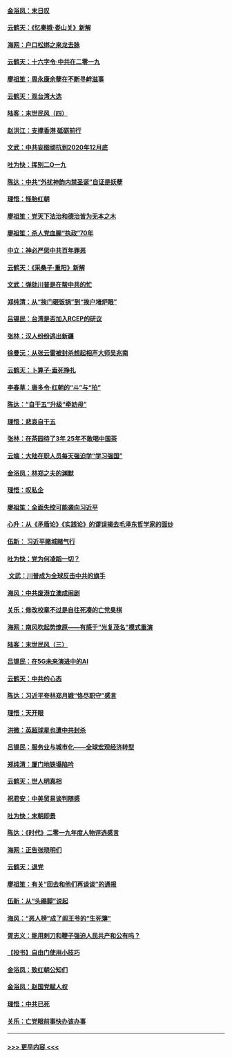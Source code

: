 #### [金浴凤：末日叹](../pages/nsc993/n11752359.md?t=12300144) 
#### [云鹤天：《忆秦娥‧娄山关》新解](../pages/nsc993/n11752348.md?t=12300144) 
#### [海网：户口松绑之来龙去脉](../pages/nsc993/n11752328.md?t=12300144) 
#### [云鹤天：十六字令‧中共在二零一九](../pages/nsc993/n11752305.md?t=12300144) 
#### [廖祖笙：周永康余孽在不断寻衅滋事](../pages/nsc993/n11751013.md?t=12300144) 
#### [云鹤天：观台湾大选](../pages/nsc993/n11751007.md?t=12300144) 
#### [陆客：末世民风（四）](../pages/nsc993/n11749203.md?t=12300144) 
#### [赵洪江：支撑香港 砥砺前行](../pages/nsc993/n11748482.md?t=12300144) 
#### [文武：中共妄图顽抗到2020年12月底](../pages/nsc993/n11748446.md?t=12300144) 
#### [吐为快：挥别二O一九](../pages/nsc993/n11748411.md?t=12300144) 
#### [陈达：中共“外扰神韵内禁圣诞”自证是妖孽](../pages/nsc993/n11748226.md?t=12300144) 
#### [理悟：怪胎红朝](../pages/nsc993/n11748206.md?t=12300144) 
#### [廖祖笙：党天下法治和德治皆为无本之木](../pages/nsc993/n11748135.md?t=12300144) 
#### [廖祖笙：杀人党血腥“执政”70年](../pages/nsc993/n11745144.md?t=12300144) 
#### [中立：神必严惩中共百年罪恶](../pages/nsc993/n11744970.md?t=12300144) 
#### [云鹤天：《采桑子‧重阳》新解](../pages/nsc993/n11744948.md?t=12300144) 
#### [文武：弹劾川普是在帮中共的忙](../pages/nsc993/n11744758.md?t=12300144) 
#### [郑纯清：从“挨门砸饭锅”到“挨户堵炉眼”](../pages/nsc993/n11744745.md?t=12300144) 
#### [吕锡民：台湾是否加入RCEP的研议](../pages/nsc993/n11744701.md?t=12300144) 
#### [张林：汉人纷纷逃出新疆](../pages/nsc993/n11743530.md?t=12300144) 
#### [徐曼沅：从张云雷被封杀想起相声大师吴兆南](../pages/nsc993/n11741816.md?t=12300144) 
#### [云鹤天：卜算子‧垂死挣扎](../pages/nsc993/n11739956.md?t=12300144) 
#### [李春草：唐多令‧红朝的“斗”与“拍”](../pages/nsc993/n11739830.md?t=12300144) 
#### [陈达：“自干五”升级“牵妨母”](../pages/nsc993/n11739724.md?t=12300144) 
#### [理悟：悲哀自干五](../pages/nsc993/n11739547.md?t=12300144) 
#### [张林：在茶园待了3年 25年不敢喝中国茶](../pages/nsc993/n11739240.md?t=12300144) 
#### [云端：大陆在职人员每天强迫学“学习强国”](../pages/nsc993/n11738735.md?t=12300144) 
#### [金浴凤：林郑之夫的渊默](../pages/nsc993/n11737735.md?t=12300144) 
#### [理悟：叹私企](../pages/nsc993/n11737715.md?t=12300144) 
#### [廖祖笙：全面失控可能袭向习近平](../pages/nsc993/n11737704.md?t=12300144) 
#### [心升：从《矛盾论》《实践论》的谬误揭去毛泽东哲学家的面纱](../pages/nsc993/n11736962.md?t=12300144) 
#### [伍新： 习近平赌城赌气行](../pages/nsc993/n11736929.md?t=12300144) 
#### [吐为快：党为何凌蹈一切？](../pages/nsc993/n11736915.md?t=12300144) 
#### [ 文武：川普成为全球反击中共的旗手](../pages/nsc993/n11736882.md?t=12300144) 
#### [海风：中共废港立澳成闹剧](../pages/nsc993/n11735857.md?t=12300144) 
#### [关乐：修改校章不过是自往死凑的亡党臭棋](../pages/nsc993/n11735097.md?t=12300144) 
#### [海网：南风吹起势燎原——有感于“光复茂名”模式重演](../pages/nsc993/n11732308.md?t=12300144) 
#### [陆客：末世民风（三）](../pages/nsc993/n11732211.md?t=12300144) 
#### [吕锡民：在5G未来演进中的AI](../pages/nsc993/n11730010.md?t=12300144) 
#### [云鹤天：中共的心态](../pages/nsc993/n11729906.md?t=12300144) 
#### [陈达：习近平夸林郑月娥“恪尽职守”感言](../pages/nsc993/n11729881.md?t=12300144) 
#### [理悟：天开眼](../pages/nsc993/n11729699.md?t=12300144) 
#### [洪微：英超球星也遭中共封杀](../pages/nsc993/n11727243.md?t=12300144) 
#### [吕锡民：服务业与城市化——全球宏观经济转型](../pages/nsc993/n11725845.md?t=12300144) 
#### [郑纯清：厦门地铁塌陷吟](../pages/nsc993/n11725813.md?t=12300144) 
#### [云鹤天：世人明真相](../pages/nsc993/n11725621.md?t=12300144) 
#### [祝君安：中美贸易谈判随感](../pages/nsc993/n11725609.md?t=12300144) 
#### [吐为快：末朝即景](../pages/nsc993/n11723365.md?t=12300144) 
#### [陈达：《时代》二零一九年度人物评选感言](../pages/nsc993/n11723337.md?t=12300144) 
#### [海网：正告张晓明们](../pages/nsc993/n11723228.md?t=12300144) 
#### [云鹤天：退党](../pages/nsc993/n11723056.md?t=12300144) 
#### [廖祖笙：有关“回去和他们再谈谈”的通报](../pages/nsc993/n11722442.md?t=12300144) 
#### [伍新：从“头踢脚”说起](../pages/nsc993/n11722429.md?t=12300144) 
#### [海风：“恶人榜”成了阎王爷的“生死簿”](../pages/nsc993/n11722272.md?t=12300144) 
#### [胥志义：能用剌刀和鞭子强迫人民共产和公有吗？](../pages/nsc993/n11720569.md?t=12300144) 
#### [【投书】自由门使用小技巧](../pages/nsc993/n11720180.md?t=12300144) 
#### [金浴凤：致红朝公知们](../pages/nsc993/n11720563.md?t=12300144) 
#### [金浴凤：赵国党赋人权](../pages/nsc993/n11720533.md?t=12300144) 
#### [理悟：中共已死](../pages/nsc993/n11720233.md?t=12300144) 
#### [关乐：亡党眼前事快办该办事](../pages/nsc993/n11719160.md?t=12300144) 

----
#### [ >>> 更早内容 <<< ](../indexes/nsc993-earlier.md)
